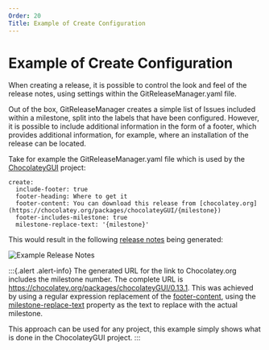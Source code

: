 ```yaml
---
Order: 20
Title: Example of Create Configuration
---
```


# Example of Create Configuration

When creating a release, it is possible to control the look and feel of the release notes, using settings within the GitReleaseManager.yaml file.

Out of the box, GitReleaseManager creates a simple list of Issues included within a milestone, split into the labels that have been configured.  However, it is possible to include additional information in the form of a footer, which provides additional information, for example, where an installation of the release can be located.

Take for example the GitReleaseManager.yaml file which is used by the [ChocolateyGUI](https://github.com/chocolatey/ChocolateyGUI) project:

```
create:
  include-footer: true
  footer-heading: Where to get it
  footer-content: You can download this release from [chocolatey.org](https://chocolatey.org/packages/chocolateyGUI/{milestone})
  footer-includes-milestone: true
  milestone-replace-text: '{milestone}'
```

This would result in the following [release notes](https://github.com/chocolatey/ChocolateyGUI/releases/tag/0.13.1) being generated:

![Example Release Notes](https://raw.githubusercontent.com/GitTools/GitReleaseManager/develop/docs/images/example-release-notes.png)

:::{.alert .alert-info}
The generated URL for the link to Chocolatey.org includes the milestone number.  The complete URL is https://chocolatey.org/packages/chocolateyGUI/0.13.1.  This was achieved by using a regular expression replacement of the [footer-content](default-configuration), using the [milestone-replace-text](default-configuration) property as the text to replace with the actual milestone.

This approach can be used for any project, this example simply shows what is done in the ChocolateyGUI project.
:::
